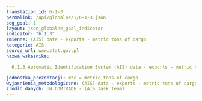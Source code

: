 ```yaml
---
translation_id: 6-1-3
permalink: /api/globalne/1/6-1-3.json
sdg_goal: 1
layout: json_globalne_goal_indicator
indicator: "6.1.3"
zmienne: (AIS) data - exports - metric tons of cargo
kategorie: AIS
source_url: www.stat.gov.pl
nazwa_wskaznika:  
  6.1.3 Automatic Identification System (AIS) data - exports - metric tons of cargo
jednostka_prezentacji: mtc = metric tons of cargo
wyjasnienia_metodologiczne: (AIS) data - exports - metric tons of cargo
zrodlo_danych: UN COMTRADE - (AIS Task Team)
---
```

